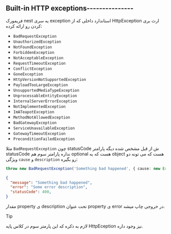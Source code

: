## Built-in HTTP exceptions---------------

فریمورک nest یه سری exception استاندارد داخلی که از HttpException ارث بری کردن رو ارائه کرده:

- `BadRequestException`
- `UnauthorizedException`
- `NotFoundException`
- `ForbiddenException`
- `NotAcceptableException`
- `RequestTimeoutException`
- `ConflictException`
- `GoneException`
- `HttpVersionNotSupportedException`
- `PayloadTooLargeException`
- `UnsupportedMediaTypeException`
- `UnprocessableEntityException`
- `InternalServerErrorException`
- `NotImplementedException`
- `ImATeapotException`
- `MethodNotAllowedException`
- `BadGatewayException`
- `ServiceUnavailableException`
- `GatewayTimeoutException`
- `PreconditionFailedException`

مثلا `BadRequestException` چون statusCode ش از قبل مشخص شده دیگه پارامتر statusCode نداره 
پارامتر سوم هم optional هست که یه object هست که می تونه دو ویژگی `cause` و `description` رو بگیره: 

```typescript
throw new BadRequestException('Something bad happened', { cause: new Error(), description: 'Some error description' })
```

```json
{
  "message": "Something bad happened",
  "error": "Some error description",
  "statusCode": 400,
}
```

مقدار property ی description تحت عنوان property ی error در خروجی چاپ میشه.

>[!tip]
>لازم به ذکره که این پارمتر سوم در کلاس پایه HttpEception نیز وجود داره.
